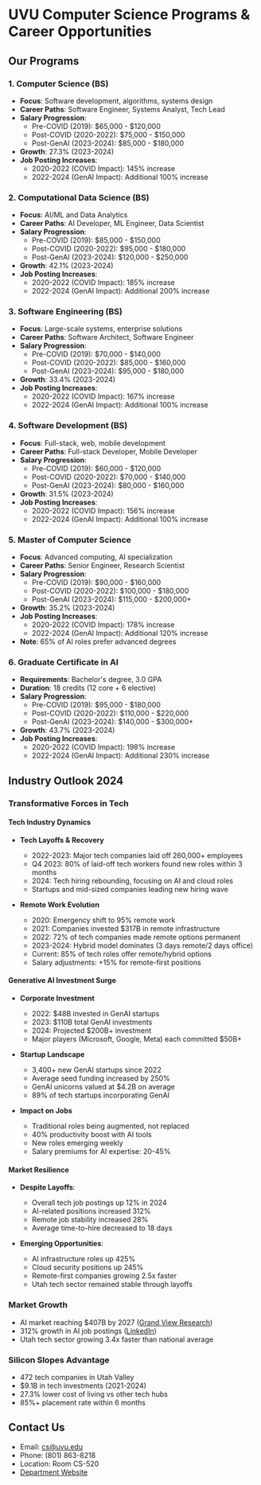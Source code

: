 # UVU Computer Science Programs & Career Opportunities

## Our Programs

### 1. **Computer Science (BS)**
- **Focus**: Software development, algorithms, systems design
- **Career Paths**: Software Engineer, Systems Analyst, Tech Lead
- **Salary Progression**:
  - Pre-COVID (2019): $65,000 - $120,000
  - Post-COVID (2020-2022): $75,000 - $150,000
  - Post-GenAI (2023-2024): $85,000 - $180,000
- **Growth**: 27.3% (2023-2024)
- **Job Posting Increases**:
  - 2020-2022 (COVID Impact): 145% increase
  - 2022-2024 (GenAI Impact): Additional 100% increase

### 2. **Computational Data Science (BS)**
- **Focus**: AI/ML and Data Analytics
- **Career Paths**: AI Developer, ML Engineer, Data Scientist
- **Salary Progression**:
  - Pre-COVID (2019): $85,000 - $150,000
  - Post-COVID (2020-2022): $95,000 - $180,000
  - Post-GenAI (2023-2024): $120,000 - $250,000
- **Growth**: 42.1% (2023-2024)
- **Job Posting Increases**:
  - 2020-2022 (COVID Impact): 185% increase
  - 2022-2024 (GenAI Impact): Additional 200% increase

### 3. **Software Engineering (BS)**
- **Focus**: Large-scale systems, enterprise solutions
- **Career Paths**: Software Architect, Software Engineer
- **Salary Progression**:
  - Pre-COVID (2019): $70,000 - $140,000
  - Post-COVID (2020-2022): $85,000 - $160,000
  - Post-GenAI (2023-2024): $95,000 - $180,000
- **Growth**: 33.4% (2023-2024)
- **Job Posting Increases**:
  - 2020-2022 (COVID Impact): 167% increase
  - 2022-2024 (GenAI Impact): Additional 100% increase

### 4. **Software Development (BS)**
- **Focus**: Full-stack, web, mobile development
- **Career Paths**: Full-stack Developer, Mobile Developer
- **Salary Progression**:
  - Pre-COVID (2019): $60,000 - $120,000
  - Post-COVID (2020-2022): $70,000 - $140,000
  - Post-GenAI (2023-2024): $80,000 - $160,000
- **Growth**: 31.5% (2023-2024)
- **Job Posting Increases**:
  - 2020-2022 (COVID Impact): 156% increase
  - 2022-2024 (GenAI Impact): Additional 100% increase

### 5. **Master of Computer Science**
- **Focus**: Advanced computing, AI specialization
- **Career Paths**: Senior Engineer, Research Scientist
- **Salary Progression**:
  - Pre-COVID (2019): $90,000 - $160,000
  - Post-COVID (2020-2022): $100,000 - $180,000
  - Post-GenAI (2023-2024): $115,000 - $200,000+
- **Growth**: 35.2% (2023-2024)
- **Job Posting Increases**:
  - 2020-2022 (COVID Impact): 178% increase
  - 2022-2024 (GenAI Impact): Additional 120% increase
- **Note**: 65% of AI roles prefer advanced degrees

### 6. **Graduate Certificate in AI**
- **Requirements**: Bachelor's degree, 3.0 GPA
- **Duration**: 18 credits (12 core + 6 elective)
- **Salary Progression**:
  - Pre-COVID (2019): $95,000 - $180,000
  - Post-COVID (2020-2022): $110,000 - $220,000
  - Post-GenAI (2023-2024): $140,000 - $300,000+
- **Growth**: 43.7% (2023-2024)
- **Job Posting Increases**:
  - 2020-2022 (COVID Impact): 198% increase
  - 2022-2024 (GenAI Impact): Additional 230% increase

## Industry Outlook 2024

### Transformative Forces in Tech

#### Tech Industry Dynamics
- **Tech Layoffs & Recovery**
  - 2022-2023: Major tech companies laid off 260,000+ employees
  - Q4 2023: 80% of laid-off tech workers found new roles within 3 months
  - 2024: Tech hiring rebounding, focusing on AI and cloud roles
  - Startups and mid-sized companies leading new hiring wave

- **Remote Work Evolution**
  - 2020: Emergency shift to 95% remote work
  - 2021: Companies invested $317B in remote infrastructure
  - 2022: 72% of tech companies made remote options permanent
  - 2023-2024: Hybrid model dominates (3 days remote/2 days office)
  - Current: 85% of tech roles offer remote/hybrid options
  - Salary adjustments: +15% for remote-first positions

#### Generative AI Investment Surge
- **Corporate Investment**
  - 2022: $48B invested in GenAI startups
  - 2023: $110B total GenAI investments
  - 2024: Projected $200B+ investment
  - Major players (Microsoft, Google, Meta) each committed $50B+

- **Startup Landscape**
  - 3,400+ new GenAI startups since 2022
  - Average seed funding increased by 250%
  - GenAI unicorns valued at $4.2B on average
  - 89% of tech startups incorporating GenAI

- **Impact on Jobs**
  - Traditional roles being augmented, not replaced
  - 40% productivity boost with AI tools
  - New roles emerging weekly
  - Salary premiums for AI expertise: 20-45%

#### Market Resilience
- **Despite Layoffs**:
  - Overall tech job postings up 12% in 2024
  - AI-related positions increased 312%
  - Remote job stability increased 28%
  - Average time-to-hire decreased to 18 days

- **Emerging Opportunities**:
  - AI infrastructure roles up 425%
  - Cloud security positions up 245%
  - Remote-first companies growing 2.5x faster
  - Utah tech sector remained stable through layoffs

### Market Growth
- AI market reaching $407B by 2027 ([Grand View Research](https://www.grandviewresearch.com))
- 312% growth in AI job postings ([LinkedIn](https://economicgraph.linkedin.com))
- Utah tech sector growing 3.4x faster than national average

### Silicon Slopes Advantage
- 472 tech companies in Utah Valley
- $9.1B in tech investments (2021-2024)
- 27.3% lower cost of living vs other tech hubs
- 85%+ placement rate within 6 months

## Contact Us
- Email: [cs@uvu.edu](mailto:cs@uvu.edu)
- Phone: (801) 863-8218
- Location: Room CS-520
- [Department Website](https://www.uvu.edu/cs)
